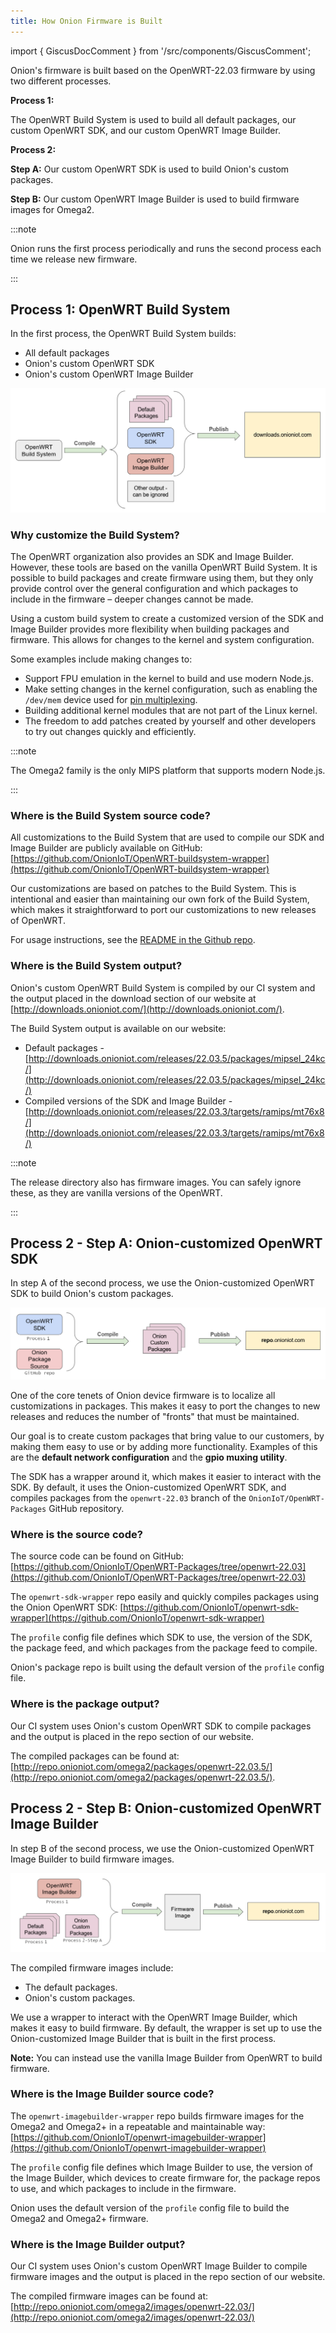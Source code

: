 ```yaml
---
title: How Onion Firmware is Built
---
```


import { GiscusDocComment } from '/src/components/GiscusComment';

Onion's firmware is built based on the OpenWRT-22.03 firmware by using two different processes.

**Process 1:**

The OpenWRT Build System is used to build all default packages, our custom OpenWRT SDK, and our custom OpenWRT Image Builder.

**Process 2:**

**Step A:** Our custom OpenWRT SDK is used to build Onion's custom packages.

**Step B:** Our custom OpenWRT Image Builder is used to build firmware images for Omega2.

:::note

Onion runs the first process periodically and runs the second process each time we release new firmware.

:::

## Process 1: OpenWRT Build System

In the first process, the OpenWRT Build System builds:

- All default packages
- Onion's custom OpenWRT SDK
- Onion's custom OpenWRT Image Builder

![OpenWRT Build System](./assets/onion-firmware-build-step1.png)

### Why customize the Build System?

The OpenWRT organization also provides an SDK and Image Builder. However, these tools are based on the vanilla OpenWRT Build System. It is possible to build packages and create firmware using them, but they only provide control over the general configuration and which packages to include in the firmware – deeper changes cannot be made.

Using a custom build system to create a customized version of the SDK and Image Builder provides more flexibility when building packages and firmware. This allows for changes to the kernel and system configuration.

Some examples include making changes to:

- Support FPU emulation in the kernel to build and use modern Node.js.
- Make setting changes in the kernel configuration, such as enabling the `/dev/mem` device used for [pin multiplexing](/hardware-interfaces/pin-multiplexing).
- Building additional kernel modules that are not part of the Linux kernel.
- The freedom to add patches created by yourself and other developers to try out changes quickly and efficiently.

:::note

The Omega2 family is the only MIPS platform that supports modern Node.js.

:::

### Where is the Build System source code?

All customizations to the Build System that are used to compile our SDK and Image Builder are publicly available on GitHub: [https://github.com/OnionIoT/OpenWRT-buildsystem-wrapper](https://github.com/OnionIoT/OpenWRT-buildsystem-wrapper)

Our customizations are based on patches to the Build System. This is intentional and easier than maintaining our own fork of the Build System, which makes it straightforward to port our customizations to new releases of OpenWRT.

For usage instructions, see the [README in the Github repo](https://github.com/OnionIoT/openwrt-buildsystem-wrapper).

### Where is the Build System output?

Onion's custom OpenWRT Build System is compiled by our CI system and the output placed in the download section of our website at [http://downloads.onioniot.com/](http://downloads.onioniot.com/).

The Build System output is available on our website:

- Default packages - [http://downloads.onioniot.com/releases/22.03.5/packages/mipsel_24kc/](http://downloads.onioniot.com/releases/22.03.5/packages/mipsel_24kc/)
- Compiled versions of the SDK and Image Builder - [http://downloads.onioniot.com/releases/22.03.3/targets/ramips/mt76x8/](http://downloads.onioniot.com/releases/22.03.3/targets/ramips/mt76x8/)

:::note

The release directory also has firmware images. You can safely ignore these, as they are vanilla versions of the OpenWRT.

:::

## Process 2 - Step A: Onion-customized OpenWRT SDK

In step A of the second process, we use the Onion-customized OpenWRT SDK to build Onion's custom packages.

![Onion-cuatomized OpenWRT SDK](./assets/onion-firmware-build-step2a.png)

One of the core tenets of Onion device firmware is to localize all customizations in packages. This makes it easy to port the changes to new releases and reduces the number of "fronts" that must be maintained.

Our goal is to create custom packages that bring value to our customers, by making them easy to use or by adding more functionality. Examples of this are the **default network configuration** and the **gpio muxing utility**.

The SDK has a wrapper around it, which makes it easier to interact with the SDK. By default, it uses the Onion-customized OpenWRT SDK, and compiles packages from the `openwrt-22.03` branch of the `OnionIoT/OpenWRT-Packages` GitHub repository.

### Where is the source code?

The source code can be found on GitHub: [https://github.com/OnionIoT/OpenWRT-Packages/tree/openwrt-22.03](https://github.com/OnionIoT/OpenWRT-Packages/tree/openwrt-22.03)

The `openwrt-sdk-wrapper` repo easily and quickly compiles packages using the Onion OpenWRT SDK: [https://github.com/OnionIoT/openwrt-sdk-wrapper](https://github.com/OnionIoT/openwrt-sdk-wrapper)

The `profile` config file defines which SDK to use, the version of the SDK, the package feed, and which packages from the package feed to compile.

Onion's package repo is built using the default version of the `profile` config file.

### Where is the package output?

Our CI system uses Onion's custom OpenWRT SDK to compile packages and the output is placed in the repo section of our website. 

The compiled packages can be found at: [http://repo.onioniot.com/omega2/packages/openwrt-22.03.5/](http://repo.onioniot.com/omega2/packages/openwrt-22.03.5/).

## Process 2 - Step B: Onion-customized OpenWRT Image Builder

In step B of the second process, we use the Onion-customized OpenWRT Image Builder to build firmware images.

![Onion-customized OpenWRT Image Builder](./assets/onion-firmware-build-step2b.png)

The compiled firmware images include:

- The default packages.
- Onion's custom packages.

We use a wrapper to interact with the OpenWRT Image Builder, which makes it easy to build firmware. By default, the wrapper is set up to use the Onion-customized Image Builder that is built in the first process. 

**Note:** You can instead use the vanilla Image Builder from OpenWRT to build firmware.

### Where is the Image Builder source code?

The `openwrt-imagebuilder-wrapper` repo builds firmware images for the Omega2 and Omega2+ in a repeatable and maintainable way: [https://github.com/OnionIoT/openwrt-imagebuilder-wrapper](https://github.com/OnionIoT/openwrt-imagebuilder-wrapper)

The `profile` config file defines which Image Builder to use, the version of the Image Builder, which devices to create firmware for, the package repos to use, and which packages to include in the firmware.

Onion uses the default version of the `profile` config file to build the Omega2 and Omega2+ firmware.

### Where is the Image Builder output?

Our CI system uses Onion's custom OpenWRT Image Builder to compile firmware images and the output is placed in the repo section of our website.

The compiled firmware images can be found at: [http://repo.onioniot.com/omega2/images/openwrt-22.03/](http://repo.onioniot.com/omega2/images/openwrt-22.03/)

<GiscusDocComment />

